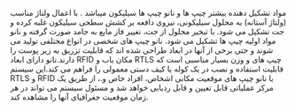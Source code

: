 مواد تشکیل دهنده بیشتر چیپ ها و نانو چیپ ها سیلیکون میباشد . با اعمال ولتاژ مناسب (ولتاژ آستانه) به محلول سیلیکونی، نیروی دافعه بر کشش سطحی سیلیکون غلبه کرده و جت تشکیل می شود. با تبخیر محلول از جت، تغییر فاز مایع به جامد صورت گرفته و نانو مواد اولیه چیپ ها تشکیل می شود. نانو چیپ های شخصی در انواع مختلفی تولید می شوند و حتی برخی از آنها در ابعاد طراحی شده اند که قابلیت تزریق به زیر پوست را دارند.نانو دارای ابعاد RFID مکان یاب و RTLS چیپ های و وزن بسیار مناسبی است که قابلیت استفاده و نصب در یک کوله یا کیف دستی معمولی را فراهم می کند.این سیستم RTLS و RFID با نانو چیپ های موقعیت مکانی اشخاص، افراد خاص و.، از طریق یک مرکز عملیاتی قابل تعیین و قابل ردیابی خواهد شد و مسئول سیستم می تواند در هر زمان موقعیت جغرافیای آنها را مشاهده کند.

